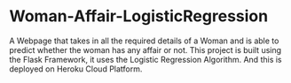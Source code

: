# Woman-Affair-LogisticRegression

A Webpage that takes in all the required details of a Woman and is able to
predict whether the woman has any affair or not. This project is built using
the Flask Framework, it uses the Logistic Regression Algorithm. And this is
deployed on Heroku Cloud Platform.

